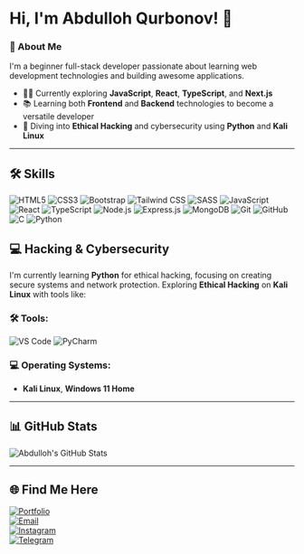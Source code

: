 # Hi, I'm Abdulloh Qurbonov! 👋

### 🚀 About Me

I'm a beginner full-stack developer passionate about learning web development technologies and building awesome applications.

- 👨‍💻 Currently exploring **JavaScript**, **React**, **TypeScript**, and **Next.js**
- 📚 Learning both **Frontend** and **Backend** technologies to become a versatile developer
- 🌱 Diving into **Ethical Hacking** and cybersecurity using **Python** and **Kali Linux**

---

## 🛠️ Skills

![HTML5](https://img.shields.io/badge/-HTML5-090909?style=for-the-badge&logo=html5&logoColor=ed6a13)
![CSS3](https://img.shields.io/badge/-CSS3-090909?style=for-the-badge&logo=css3&logoColor=2965f1)
![Bootstrap](https://img.shields.io/badge/-Bootstrap-090909?style=for-the-badge&logo=bootstrap&logoColor=7952b3)
![Tailwind CSS](https://img.shields.io/badge/-Tailwind%20CSS-090909?style=for-the-badge&logo=tailwind-css&logoColor=38B2AC)
![SASS](https://img.shields.io/badge/-SASS-090909?style=for-the-badge&logo=sass&logoColor=cc6699)
![JavaScript](https://img.shields.io/badge/-JavaScript-090909?style=for-the-badge&logo=javascript&logoColor=efd81d)
![React](https://img.shields.io/badge/-React-090909?style=for-the-badge&logo=react&logoColor=61dafb)
![TypeScript](https://img.shields.io/badge/-TypeScript-090909?style=for-the-badge&logo=typescript&logoColor=3178c6)
![Node.js](https://img.shields.io/badge/-Node.js-090909?style=for-the-badge&logo=nodedotjs&logoColor=3C873A)
![Express.js](https://img.shields.io/badge/-Express.js-090909?style=for-the-badge&logo=express&logoColor=white)
![MongoDB](https://img.shields.io/badge/-MongoDB-090909?style=for-the-badge&logo=mongodb&logoColor=47A248)
![Git](https://img.shields.io/badge/-Git-090909?style=for-the-badge&logo=git&logoColor=F05032)
![GitHub](https://img.shields.io/badge/-GitHub-090909?style=for-the-badge&logo=github&logoColor=white)
![C](https://img.shields.io/badge/-C-090909?style=for-the-badge&logo=c&logoColor=A8B9CC)
![Python](https://img.shields.io/badge/-Python-090909?style=for-the-badge&logo=python&logoColor=yellow)

## 💻 Hacking & Cybersecurity

I'm currently learning **Python** for ethical hacking, focusing on creating secure systems and network protection. Exploring **Ethical Hacking** on **Kali Linux** with tools like:

### 🛠 Tools:

![VS Code](https://img.shields.io/badge/-VS%20Code-090909?style=for-the-badge&logo=visual-studio-code&logoColor=007ACC)
![PyCharm](https://img.shields.io/badge/-PyCharm-090909?style=for-the-badge&logo=pycharm&logoColor=white)

### 💻 Operating Systems:

- **Kali Linux**, **Windows 11 Home**

---

## 📊 GitHub Stats

![Abdulloh's GitHub Stats](https://github-readme-stats.vercel.app/api?username=Abdulloh20080825&show_icons=true&theme=radical)

---

## 🌐 Find Me Here

[![Portfolio](https://img.shields.io/badge/-Portfolio-090909?style=for-the-badge&logo=vercel&logoColor=white)](https://abdullohfolio-3.vercel.app/)  
[![Email](https://img.shields.io/badge/-Email-090909?style=for-the-badge&logo=gmail&logoColor=red)](mailto:abdullohkurbonov2008@gmail.com)  
[![Instagram](https://img.shields.io/badge/-Instagram-090909?style=for-the-badge&logo=instagram&logoColor=purple)](https://www.instagram.com/a_qurbonov_/)  
[![Telegram](https://img.shields.io/badge/-Telegram-090909?style=for-the-badge&logo=telegram&logoColor=white)](https://t.me/a_qurbobov1)
